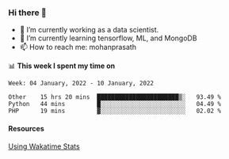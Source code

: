 ### Hi there 👋

- 🔭 I’m currently working as a data scientist.
- 🌱 I’m currently learning tensorflow, ML, and MongoDB
- 📫 How to reach me: mohanprasath

📊 **This week I spent my time on**
<!--START_SECTION:waka-->
```text
Week: 04 January, 2022 - 10 January, 2022

Other    15 hrs 20 mins  ███████████████████████▒░   93.49 % 
Python   44 mins         █░░░░░░░░░░░░░░░░░░░░░░░░   04.49 % 
PHP      19 mins         ▓░░░░░░░░░░░░░░░░░░░░░░░░   02.02 % 
```
<!--END_SECTION:waka-->

#### Resources
[Using Wakatime Stats](https://github.com/marketplace/actions/waka-readme)
